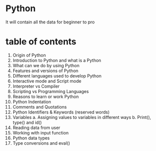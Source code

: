 # Python
It will contain all the data for beginner to pro  

# table of contents
1. Origin of Python
2. Introduction to Python and what is a Python
3. What can we do by using Python
4. Features and versions of Python
5. Different languages used to develop Python
6. Interactive mode and Script mode
7. Interpreter vs Compiler
8. Scripting vs Programming Languages
9. Reasons to learn or work Python
10. Python Indentation 
11. Comments and Quotations
12. Python Identifiers & Keywords (reserved words)
13. Variables 
	a. Assigning values to variables in different ways
	b. Print(), type() and id()
14. Reading data from user
15. Working with input function
16. Python data types
17. Type conversions and eval()
